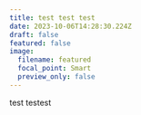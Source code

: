 ```yaml
---
title: test test test
date: 2023-10-06T14:28:30.224Z
draft: false
featured: false
image:
  filename: featured
  focal_point: Smart
  preview_only: false
---
```

test testest